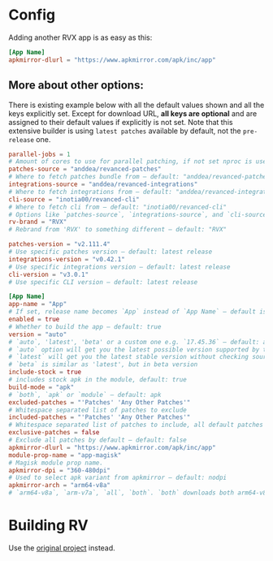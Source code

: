 # Config

Adding another RVX app is as easy as this:
```toml
[App Name]
apkmirror-dlurl = "https://www.apkmirror.com/apk/inc/app"
```

## More about other options:

There is existing example below with all the default values shown and all the keys explicitly set.
Except for download URL, **all keys are optional** and are assigned to their default values if explicitly is not set.
Note that this extensive builder is using `latest patches` available by default, not the `pre-release` one.

```toml
parallel-jobs = 1
# Amount of cores to use for parallel patching, if not set nproc is used
patches-source = "anddea/revanced-patches"
# Where to fetch patches bundle from ― default: "anddea/revanced-patches"
integrations-source = "anddea/revanced-integrations"
# Where to fetch integrations from ― default: "anddea/revanced-integrations"
cli-source = "inotia00/revanced-cli"
# Where to fetch cli from ― default: "inotia00/revanced-cli"
# Options like `patches-source`, `integrations-source`, and `cli-source` can also set per app
rv-brand = "RVX"
# Rebrand from 'RVX' to something different ― default: "RVX"

patches-version = "v2.111.4"
# Use specific patches version ― default: latest release
integrations-version = "v0.42.1"
# Use specific integrations version ― default: latest release
cli-version = "v3.0.1"
# Use specific CLI version ― default: latest release

[App Name]
app-name = "App"
# If set, release name becomes `App` instead of `App Name` ― default is same as table name, which is `App Name`
enabled = true
# Whether to build the app ― default: true
version = "auto"
# `auto`, 'latest', 'beta' or a custom one e.g. `17.45.36` ― default: auto
# `auto` option will get you the latest possible version supported by the sources
# `latest` will get you the latest stable version without checking sources support
# `beta` is similar as 'latest', but in beta version
include-stock = true
# includes stock apk in the module, default: true
build-mode = "apk"
# `both`, `apk` or `module` ― default: apk
excluded-patches = "'Patches' 'Any Other Patches'"
# Whitespace separated list of patches to exclude
included-patches = "'Patches' 'Any Other Patches'"
# Whitespace separated list of patches to include, all default patches are included by default
exclusive-patches = false
# Exclude all patches by default ― default: false
apkmirror-dlurl = "https://www.apkmirror.com/apk/inc/app"
module-prop-name = "app-magisk"
# Magisk module prop name.
apkmirror-dpi = "360-480dpi"
# Used to select apk variant from apkmirror ― default: nodpi
apkmirror-arch = "arm64-v8a"
# `arm64-v8a`, `arm-v7a`, `all`, `both`. `both` downloads both arm64-v8a and arm-v7a ― default: all
```

# Building RV
Use the [original project](https://github.com/AbakNacchan/RV) instead.
